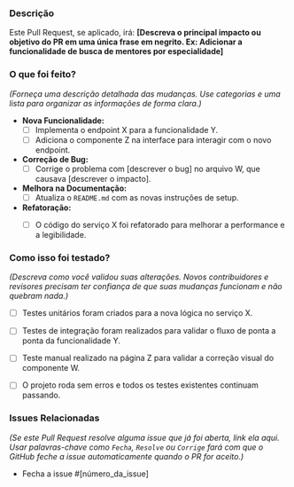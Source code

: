 ### Descrição

Este Pull Request, se aplicado, irá: **[Descreva o principal impacto ou objetivo do PR em uma única frase em negrito. Ex: Adicionar a funcionalidade de busca de mentores por especialidade]**

### O que foi feito?
*(Forneça uma descrição detalhada das mudanças. Use categorias e uma lista para organizar as informações de forma clara.)*

- **Nova Funcionalidade:**
  - [ ] Implementa o endpoint X para a funcionalidade Y.
  - [ ] Adiciona o componente Z na interface para interagir com o novo endpoint.

- **Correção de Bug:**
  - [ ] Corrige o problema com [descrever o bug] no arquivo W, que causava [descrever o impacto].

- **Melhora na Documentação:**
  - [ ] Atualiza o `README.md` com as novas instruções de setup.

- **Refatoração:**
  - [ ] O código do serviço X foi refatorado para melhorar a performance e a legibilidade.


### Como isso foi testado?
*(Descreva como você validou suas alterações. Novos contribuidores e revisores precisam ter confiança de que suas mudanças funcionam e não quebram nada.)*

- [ ] Testes unitários foram criados para a nova lógica no serviço X.
- [ ] Testes de integração foram realizados para validar o fluxo de ponta a ponta da funcionalidade Y.
- [ ] Teste manual realizado na página Z para validar a correção visual do componente W.
- [ ] O projeto roda sem erros e todos os testes existentes continuam passando.


### Issues Relacionadas
*(Se este Pull Request resolve alguma issue que já foi aberta, link ela aqui. Usar palavras-chave como `Fecha`, `Resolve` ou `Corrige` fará com que o GitHub feche a issue automaticamente quando o PR for aceito.)*

- Fecha a issue #[número_da_issue]